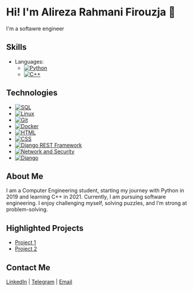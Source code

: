 # Hi! I'm Alireza Rahmani Firouzja 👋

I'm a softawre engineer

## Skills
- Languages: 
  - [![Python](https://img.shields.io/badge/Python-3776AB?logo=python&logoColor=white)](https://github.com/arf1383)
  - [![C++](https://img.shields.io/badge/C++-00599C?logo=c%2B%2B&logoColor=white)](https://github.com/arf1383)

## Technologies
- [![SQL](https://img.shields.io/badge/SQL-003B57?logo=database&logoColor=white)](https://github.com/arf1383)
- [![Linux](https://img.shields.io/badge/Linux-000000?logo=linux&logoColor=white)](https://github.com/arf1383)
- [![Git](https://img.shields.io/badge/Git-F05032?logo=git&logoColor=white)](https://github.com/arf1383)
- [![Docker](https://img.shields.io/badge/Docker-2496ED?logo=docker&logoColor=white)](https://github.com/arf1383)
- [![HTML](https://img.shields.io/badge/HTML5-E34F26?logo=html5&logoColor=white)](https://github.com/arf1383)
- [![CSS](https://img.shields.io/badge/CSS3-1572B6?logo=css3&logoColor=white)](https://github.com/arf1383)
- [![Django REST Framework](https://img.shields.io/badge/Django%20REST%20Framework-1E50A2?logo=django&logoColor=white)](https://github.com/arf1383)
- [![Network and Security](https://img.shields.io/badge/Network%20and%20Security-2F3A3B?logo=network&logoColor=white)](https://github.com/arf1383)
- [![Django](https://img.shields.io/badge/Django-092E20?logo=django&logoColor=white)](https://github.com/arf1383)

## About Me
I am a Computer Engineering student, starting my journey with Python in 2019 and learning C++ in 2021. Currently, I am pursuing software engineering. I enjoy challenging myself, solving puzzles, and I’m strong at problem-solving.


## Highlighted Projects
- [Project 1](project-link)
- [Project 2](project-link)

## Contact Me
[LinkedIn](https://shorturl.at/9uxw6) | [Telegram](https://t.me/Alireza8366) | [Email](mailto:arf.firouzja1583@gmail.com)
